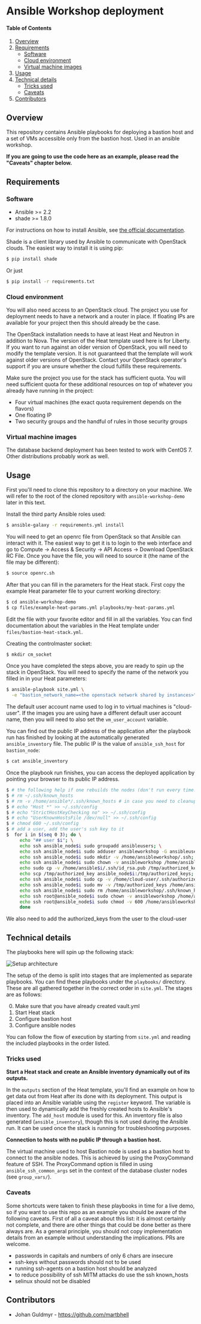 # Ansible Workshop deployment
#### Table of Contents

1. [Overview](#overview)
2. [Requirements](#requirements)
    * [Software](#software)
    * [Cloud environment](#cloud-environment)
    * [Virtual machine images](#virtual-machine-images)
3. [Usage](#usage)
4. [Technical details](#technical-details)
    * [Tricks used](#tricks-used)
    * [Caveats](#caveats)
5. [Contributors](#contributors)

## Overview

This repository contains Ansible playbooks for deploying a bastion host and a
set of VMs accessible only from the bastion host. Used in an ansible workshop.

**If you are going to use the code here as an example, please read the "Caveats"
chapter below.**

## Requirements

### Software

* Ansible >= 2.2
* shade >= 1.8.0

For instructions on how to install Ansible, see [the official
documentation](https://docs.ansible.com/).

Shade is a client library used by Ansible to communicate with OpenStack clouds.
The easiest way to install it is using pip:

```bash
$ pip install shade
```

Or just

```bash
$ pip install -r requirements.txt
```

### Cloud environment

You will also need access to an OpenStack cloud. The project you use for
deployment needs to have a network and a router in place. If floating IPs are
available for your project then this should already be the case.

The OpenStack installation needs to have at least Heat and Neutron in addition
to Nova. The version of the Heat template used here is for Liberty. If you want
to run against an older version of OpenStack, you will need to modify the
template version. It is not guaranteed that the template will work against
older versions of OpenStack. Contact your OpenStack operator's support if you
are unsure whether the cloud fulfills these requirements.

Make sure the project you use for the stack has sufficient quota. You will need
sufficient quota for these additional resources on top of whatever you already
have running in the project:

  * Four virtual machines (the exact quota requirement depends on the flavors)
  * One floating IP
  * Two security groups and the handful of rules in those security groups

### Virtual machine images

The database backend deployment has been tested to work with CentOS 7. Other
distributions probably work as well.

## Usage

First you'll need to clone this repository to a directory on your machine. We
will refer to the root of the cloned repository with `ansible-workshop-demo`
later in this text.

Install the third party Ansible roles used:

```bash
$ ansible-galaxy -r requirements.yml install
```

You will need to get an openrc file from OpenStack so that Ansible can interact
with it. The easiest way to get it is to login to the web interface and go to
Compute -> Access & Security -> API Access -> Download OpenStack RC File. Once
you have the file, you will need to source it (the name of the file may be
different):

```bash
$ source openrc.sh
```

After that you can fill in the parameters for the Heat stack. First copy the
example Heat parameter file to your current working directory:

```bash
$ cd ansible-workshop-demo
$ cp files/example-heat-params.yml playbooks/my-heat-params.yml
```

Edit the file with your favorite editor and fill in all the variables. You can
find documentation about the variables in the Heat template under
`files/bastion-heat-stack.yml`.

Creating the controlmaster socket:
```bash
$ mkdir cm_socket
```

Once you have completed the steps above, you are ready to spin up the stack in
OpenStack. You will need to specify the name of the network you filled in in
your Heat parameters:

```bash
$ ansible-playbook site.yml \
  -e "bastion_network_name=<the openstack network shared by instances>"
```

The default user account name used to log in to virtual machines is
"cloud-user". If the images you are using have a different default user account
name, then you will need to also set the `vm_user_account` variable.

You can find out the public IP address of the application after the playbook
run has finished by looking at the automatically generated `ansible_inventory`
file. The public IP is the value of `ansible_ssh_host` for `bastion_node`:

```bash
$ cat ansible_inventory
```

Once the playbook run finishes, you can access the deployed application by
pointing your browser to its public IP address.

```bash
$ # the following help if one rebuilds the nodes (don't run every time..):
$ # rm ~/.ssh/known_hosts
$ # rm -v /home/ansible*/.ssh/known_hosts # in case you need to cleanup users
$ # echo "Host *" >> ~/.ssh/config
$ # echo "StrictHostKeyChecking no" >> ~/.ssh/config
$ # echo "UserKnownHostsFile /dev/null" >> ~/.ssh/config
$ # chmod 600 ~/.ssh/config
$ # add a user, add the user's ssh key to it
$  for i in $(seq 0 3); do \
     echo "## user $i"; \
     echo ssh ansible_node$i sudo groupadd ansibleusers; \
     echo ssh ansible_node$i sudo adduser ansibleworkshop -G ansibleusers; \
     echo ssh ansible_node$i sudo mkdir -v /home/ansibleworkshop/.ssh; \
     echo ssh ansible_node$i sudo chown -v ansibleworkshop /home/ansibleworkshop/.ssh; \
     echo sudo cp -v /home/ansible$i/.ssh/id_rsa.pub /tmp/authorized_key; \
     echo scp /tmp/authorized_key ansible_node$i:/tmp/authorized_keys; \
     echo ssh ansible_node$i sudo cp -v /home/cloud-user/.ssh/authorized_keys /root/.ssh/authorized_keys; \
     echo ssh ansible_node$i sudo mv -v /tmp/authorized_keys /home/ansibleworkshop/.ssh/; \
     echo ssh ansible_node$i sudo rm /home/ansibleworkshop/.ssh/known_hosts; \
     echo ssh root@ansible_node$i sudo chown -v ansibleworkshop /home/ansibleworkshop/.ssh/authorized_keys; \
     echo ssh root@ansible_node$i sudo chmod -v 600 /home/ansibleworkshop/.ssh/authorized_keys; \
     done
```

We also need to add the authorized_keys from the user to the cloud-user


## Technical details

The playbooks here will spin up the following stack:

![Setup architecture](images/bastion_stack.png)

The setup of the demo is split into stages that are implemented as separate
playbooks. You can find these playbooks under the `playbooks/` directory. These
are all gathered together in the correct order in `site.yml`. The stages are as
follows:

0. Make sure that you have already created vault.yml
1. Start Heat stack
2. Configure bastion host
3. Configure ansible nodes

You can follow the flow of execution by starting from `site.yml` and reading the
included playbooks in the order listed.

### Tricks used

**Start a Heat stack and create an Ansible inventory dynamically out of its
outputs.**

In the `outputs` section of the Heat template, you'll find an example on how to
get data out from Heat after its done with its deployment. This output is
placed into an Ansible variable using the `register` keyword. The variable is
then used to dynamically add the freshly created hosts to Ansible's inventory.
The `add_host` module is used for this. An inventory file is also generated
(`ansible_inventory`), though this is not used during the Ansible run. It can
be used once the stack is running for troubleshooting purposes.

**Connection to hosts with no public IP through a bastion host.**

The virtual machine used to host Bastion node is used as a bastion host to
connect to the ansible nodes. This is achieved by using the ProxyCommand
feature of SSH. The ProxyCommand option is filled in using
`ansible_ssh_common_args` set in the context of the database cluster nodes (see
`group_vars/`).

### Caveats

Some shortcuts were taken to finish these playbooks in time for a live demo, so
if you want to use this repo as an example you should be aware of the following
caveats. First of all a caveat about this list: it is almost certainly not
complete, and there are other things that could be done better as there always
are. As a general principle, you should not copy implementation details from an
example without understanding the implications. PRs are welcome.

 - passwords in capitals and numbers of only 6 chars are insecure
 - ssh-keys without passwords should not to be used
 - running ssh-agents on a bastion host should be analyzed
 - to reduce possibility of ssh MITM attacks do use the ssh known_hosts
 - selinux should not be disabled

## Contributors

  * Johan Guldmyr - https://github.com/martbhell
